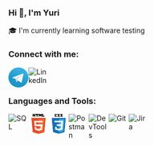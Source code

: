 ### Hi 👋, I'm Yuri

🎓 I'm currently learning software testing

### Connect with me:

[<img align="left" alt="Telegram" width="40px" src="https://raw.githubusercontent.com/github/explore/80688e429a7d4ef2fca1e82350fe8e3517d3494d/topics/telegram/telegram.png" />][telegram]
[<img align="left" alt="LinkedIn" width="40px" src="https://play-lh.googleusercontent.com/kMofEFLjobZy_bCuaiDogzBcUT-dz3BBbOrIEjJ-hqOabjK8ieuevGe6wlTD15QzOqw=w240-h480-rw" />][linkedin]

<br />
<br />

### Languages and Tools:

[<img align="left" alt="SQL" width="40px" src="https://user-images.githubusercontent.com/45159366/57836466-a1be6800-7775-11e9-9dc3-99a19b647b6b.png" />][sql]
[<img align="left" alt="HTML5" width="40px" src="https://raw.githubusercontent.com/github/explore/80688e429a7d4ef2fca1e82350fe8e3517d3494d/topics/html/html.png" />][html5]
[<img align="left" alt="CSS3" width="40px" src="https://raw.githubusercontent.com/github/explore/80688e429a7d4ef2fca1e82350fe8e3517d3494d/topics/css/css.png" />][css3]
[<img align="left" alt="Postman" width="40px" src="https://res.cloudinary.com/postman/image/upload/t_team_logo/v1629869194/team/2893aede23f01bfcbd2319326bc96a6ed0524eba759745ed6d73405a3a8b67a8" />][postman]
[<img align="left" alt="DevTools" width="40px" src="https://buildwithangga.com/storage/assets/images/tools/Chrome%20Dev%20Tools.png" />][devtools]
[<img align="left" alt="Git" width="40px" src="https://git-scm.com/images/logos/downloads/Git-Icon-1788C.png" />][git]
[<img align="left" alt="Jira" width="40px" src="https://cdn.icon-icons.com/icons2/2699/PNG/512/atlassian_jira_logo_icon_170511.png" />][jira]

<br />

[telegram]: https://t.me/YuraNilov
[linkedin]: https://www.linkedin.com/in/yuri-nilov/
[sql]: https://www.w3schools.com/sql
[html5]: https://www.w3schools.com/html/
[css3]: https://www.w3schools.com/css/
[postman]: https://postman.com
[devtools]: https://developer.chrome.com/docs/devtools/
[git]: https://git-scm.com/
[jira]: https://www.atlassian.com/ru/software/jira
